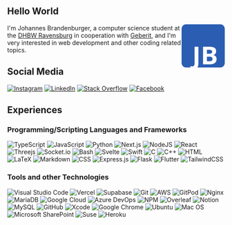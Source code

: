 ## Hello World

<style rel="stylesheet">
    head { background:url(jb-logo-white.svg); }
</style>

<img style="float: right;" height="100px" src="jb-logo-white.svg" href="https://brandenburger.dev">

I'm Johannes Brandenburger, a computer science student at the [DHBW Ravensburg](https://www.ravensburg.dhbw.de/) in cooperation with [Geberit](https://geberit.com), and I'm very interested in web development and other coding related topics.

## Social Media

[![Instagram](https://img.shields.io/badge/Instagram-%23E4405F.svg?logo=Instagram&logoColor=white)](https://instagram.com/johannes_brande)
[![LinkedIn](https://img.shields.io/badge/LinkedIn-%230077B5.svg?logo=linkedin&logoColor=white)](https://www.linkedin.com/in/johannes-brandenburger-a72b79221/)
[![Stack Overflow](https://img.shields.io/badge/-Stackoverflow-FE7A16?logo=stack-overflow&logoColor=white)](https://stackoverflow.com/users/17077371/johannes-brandenburger)
[![Facebook](https://img.shields.io/badge/Facebook-%231877F2?logo=Facebook&logoColor=white)](https://www.facebook.com/johannes.brandenburger.7)


## Experiences 

### Programming/Scripting Languages and Frameworks

![TypeScript](https://img.shields.io/badge/TypeScript-%23007ACC.svg?logo=typescript&logoColor=white) 
![JavaScript](https://img.shields.io/badge/JavaScript-%23323330.svg?logo=javascript&logoColor=%23F7DF1E) 
![Python](https://img.shields.io/badge/Python-3670A0?logo=python&logoColor=ffdd54) 
![Next.js](https://img.shields.io/badge/Next.js-000000.svg?logo=nextdotjs&logoColor=white)
![NodeJS](https://img.shields.io/badge/Node.js-6DA55F?logo=node.js&logoColor=white) 
![React](https://img.shields.io/badge/React-%2320232a.svg?logo=react&logoColor=%2361DAFB) 
![Threejs](https://img.shields.io/badge/threejs-black?logo=three.js&logoColor=white)
![Socket.io](https://img.shields.io/badge/Socket.io-black?logo=socket.io&badgeColor=010101)
![Bash](https://img.shields.io/badge/Bash-%23121011.svg?logo=gnu-bash&logoColor=white)
![Svelte](https://img.shields.io/badge/svelte-%23f1413d.svg?logo=svelte&logoColor=white)
![Swift](https://img.shields.io/badge/swift-F54A2A?logo=swift&logoColor=white)
![C](https://img.shields.io/badge/c-%2300599C.svg?logo=c&logoColor=white)
![C++](https://img.shields.io/badge/c++-%2300599C.svg?logo=c%2B%2B&logoColor=white)
![HTML](https://img.shields.io/badge/HTML-%23E34F26.svg?logo=html5&logoColor=white) 
![LaTeX](https://img.shields.io/badge/LaTeX-%23008080.svg?logo=latex&logoColor=white) 
![Markdown](https://img.shields.io/badge/Markdown-%23000000.svg?logo=markdown&logoColor=white) 
![CSS](https://img.shields.io/badge/CSS-%231572B6.svg?logo=css3&logoColor=white) 
![Express.js](https://img.shields.io/badge/Express.js-%23404d59.svg?logo=express&logoColor=%2361DAFB) 
![Flask](https://img.shields.io/badge/flask-%23000.svg?logo=flask&logoColor=white)
![Flutter](https://img.shields.io/badge/Flutter-%2302569B.svg?logo=Flutter&logoColor=white)
![TailwindCSS](https://img.shields.io/badge/tailwindcss-%2338B2AC.svg?logo=tailwind-css&logoColor=white)


### Tools and other Technologies

![Visual Studio Code](https://img.shields.io/badge/Visual_Studio_Code-0078D4?logo=visual%20studio%20code&logoColor=whit)
![Vercel](https://img.shields.io/badge/vercel-%23000000.svg?logo=vercel&logoColor=white)
![Supabase](https://img.shields.io/badge/Supabase-3ECF8E?logo=supabase&logoColor=white)
![Git](https://img.shields.io/badge/Git-%23F05032.svg?logo=git&logoColor=white)
![AWS](https://img.shields.io/badge/AWS-%23FF9900.svg?logo=amazon-aws&logoColor=white)
![GitPod](https://img.shields.io/badge/Gitpod-000000?logo=gitpod&logoColor=#FFAE33)
![Nginx](https://img.shields.io/badge/Nginx-%23009639.svg?logo=nginx&logoColor=white)
![MariaDB](https://img.shields.io/badge/MariaDB-003545?logo=mariadb&logoColor=white) 
![Google Cloud](https://img.shields.io/badge/Google%20Cloud-%234285F4.svg?logo=google-cloud&logoColor=white)
![Azure DevOps](https://img.shields.io/badge/Azure_DevOps-%230078D7.svg?logo=azure-devops&logoColor=white)
![NPM](https://img.shields.io/badge/npm-%23000000.svg?logo=npm&logoColor=white)
![Overleaf](https://img.shields.io/badge/Overleaf-47A141?logo=Overleaf&logoColor=white) 
![Notion](https://img.shields.io/badge/Notion-%23000000.svg?logo=notion&logoColor=white)
![MySQL](https://img.shields.io/badge/MySQL-%2300f.svg?logo=mysql&logoColor=white) 
![GitHub](https://img.shields.io/badge/GitHub-181717.svg?logo=github&logoColor=white)
![Xcode](https://img.shields.io/badge/Xcode-007ACC?logo=Xcode&logoColor=white)
![Google Chrome](https://img.shields.io/badge/Google%20Chrome-4285F4?logo=GoogleChrome&logoColor=white)
![Ubuntu](https://img.shields.io/badge/Ubuntu-E95420?logo=ubuntu&logoColor=white)
![Mac OS](https://img.shields.io/badge/mac%20os-000000?logo=macos&logoColor=F0F0F0)
![Microsoft SharePoint ](https://img.shields.io/badge/Microsoft_SharePoint-0078D4?logo=microsoft-sharepoint&logoColor=white)
![Suse](https://img.shields.io/badge/SUSE-0C322C?logo=SUSE&logoColor=white)
![Heroku](https://img.shields.io/badge/heroku-%23430098.svg?logo=heroku&logoColor=white)
